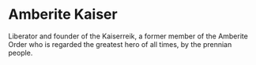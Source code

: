 # Amberite Kaiser
Liberator and founder of the Kaiserreik, a former member of the Amberite Order who is regarded the greatest hero of all times, by the prennian people. 